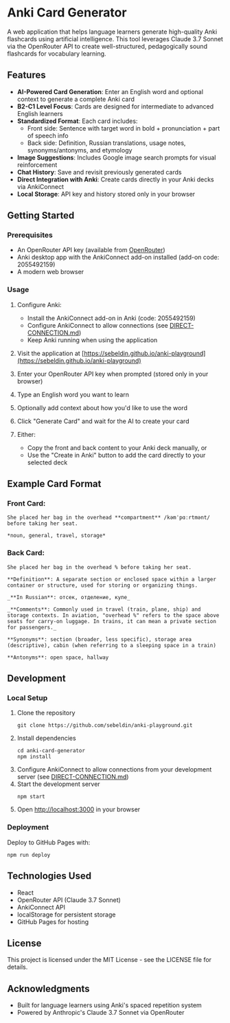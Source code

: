 # Anki Card Generator

A web application that helps language learners generate high-quality Anki flashcards using artificial intelligence. This tool leverages Claude 3.7 Sonnet via the OpenRouter API to create well-structured, pedagogically sound flashcards for vocabulary learning.

## Features

- **AI-Powered Card Generation**: Enter an English word and optional context to generate a complete Anki card
- **B2-C1 Level Focus**: Cards are designed for intermediate to advanced English learners
- **Standardized Format**: Each card includes:
  - Front side: Sentence with target word in bold + pronunciation + part of speech info
  - Back side: Definition, Russian translations, usage notes, synonyms/antonyms, and etymology
- **Image Suggestions**: Includes Google image search prompts for visual reinforcement
- **Chat History**: Save and revisit previously generated cards
- **Direct Integration with Anki**: Create cards directly in your Anki decks via AnkiConnect
- **Local Storage**: API key and history stored only in your browser

## Getting Started

### Prerequisites

- An OpenRouter API key (available from [OpenRouter](https://openrouter.ai/keys))
- Anki desktop app with the AnkiConnect add-on installed (add-on code: 2055492159)
- A modern web browser

### Usage

1. Configure Anki:
   - Install the AnkiConnect add-on in Anki (code: 2055492159)
   - Configure AnkiConnect to allow connections (see [DIRECT-CONNECTION.md](DIRECT-CONNECTION.md))
   - Keep Anki running when using the application

2. Visit the application at [https://sebeldin.github.io/anki-playground](https://sebeldin.github.io/anki-playground)
3. Enter your OpenRouter API key when prompted (stored only in your browser)
4. Type an English word you want to learn
5. Optionally add context about how you'd like to use the word
6. Click "Generate Card" and wait for the AI to create your card
7. Either:
   - Copy the front and back content to your Anki deck manually, or
   - Use the "Create in Anki" button to add the card directly to your selected deck

## Example Card Format

### Front Card:
```
She placed her bag in the overhead **compartment** /kəmˈpɑːrtmənt/ before taking her seat.

*noun, general, travel, storage*
```

### Back Card:
```
She placed her bag in the overhead % before taking her seat.

**Definition**: A separate section or enclosed space within a larger container or structure, used for storing or organizing things.

_**In Russian**: отсек, отделение, купе_

_**Comments**: Commonly used in travel (train, plane, ship) and storage contexts. In aviation, "overhead %" refers to the space above seats for carry-on luggage. In trains, it can mean a private section for passengers._

**Synonyms**: section (broader, less specific), storage area (descriptive), cabin (when referring to a sleeping space in a train)

**Antonyms**: open space, hallway
```

## Development

### Local Setup

1. Clone the repository
   ```
   git clone https://github.com/sebeldin/anki-playground.git
   ```
2. Install dependencies
   ```
   cd anki-card-generator
   npm install
   ```
3. Configure AnkiConnect to allow connections from your development server (see [DIRECT-CONNECTION.md](DIRECT-CONNECTION.md))
4. Start the development server
   ```
   npm start
   ```
5. Open [http://localhost:3000](http://localhost:3000) in your browser

### Deployment

Deploy to GitHub Pages with:
```
npm run deploy
```

## Technologies Used

- React
- OpenRouter API (Claude 3.7 Sonnet)
- AnkiConnect API
- localStorage for persistent storage
- GitHub Pages for hosting

## License

This project is licensed under the MIT License - see the LICENSE file for details.

## Acknowledgments

- Built for language learners using Anki's spaced repetition system
- Powered by Anthropic's Claude 3.7 Sonnet via OpenRouter
